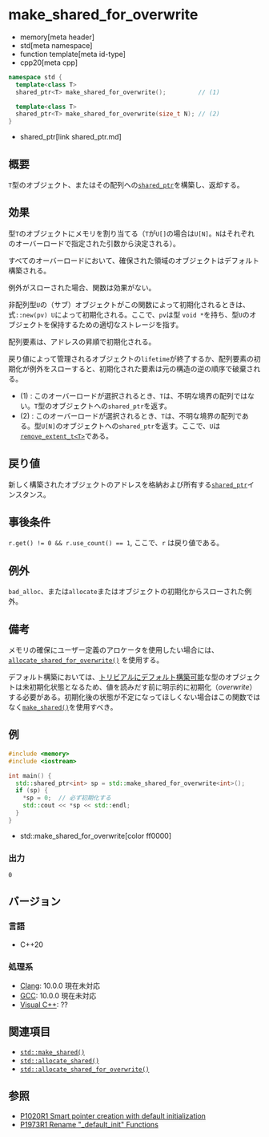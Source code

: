 # make_shared_for_overwrite
* memory[meta header]
* std[meta namespace]
* function template[meta id-type]
* cpp20[meta cpp]

```cpp
namespace std {
  template<class T>
  shared_ptr<T> make_shared_for_overwrite();         // (1)

  template<class T>
  shared_ptr<T> make_shared_for_overwrite(size_t N); // (2)
}
```
* shared_ptr[link shared_ptr.md]

## 概要
`T`型のオブジェクト、またはその配列への[`shared_ptr`](shared_ptr.md)を構築し、返却する。


## 効果
型`T`のオブジェクトにメモリを割り当てる（`T`が`U[]`の場合は`U[N]`。`N`はそれぞれのオーバーロードで指定された引数から決定される）。

すべてのオーバーロードにおいて、確保された領域のオブジェクトはデフォルト構築される。

例外がスローされた場合、関数は効果がない。

非配列型`U`の（サブ）オブジェクトがこの関数によって初期化されるときは、式`::new(pv) U`によって初期化される。ここで、`pv`は型 `void *`を持ち、型`U`のオブジェクトを保持するための適切なストレージを指す。

配列要素は、アドレスの昇順で初期化される。

戻り値によって管理されるオブジェクトの`lifetime`が終了するか、配列要素の初期化が例外をスローすると、初期化された要素は元の構造の逆の順序で破棄される。

- (1) : このオーバーロードが選択されるとき、`T`は、不明な境界の配列ではない。`T`型のオブジェクトへの`shared_ptr`を返す。
- (2) : このオーバーロードが選択されるとき、`T`は、不明な境界の配列である。型`U[N]`のオブジェクトへの`shared_ptr`を返す。ここで、`U`は[`remove_extent_t<T>`](/reference/type_traits/remove_extent.md)である。

## 戻り値
新しく構築されたオブジェクトのアドレスを格納および所有する[`shared_ptr`](shared_ptr.md)インスタンス。


## 事後条件
`r.get() != 0 && r.use_count() == 1`, ここで、`r` は戻り値である。


## 例外
`bad_alloc`、または`allocate`またはオブジェクトの初期化からスローされた例外。


## 備考
メモリの確保にユーザー定義のアロケータを使用したい場合には、 [`allocate_shared_for_overwrite()`](allocate_shared_for_overwrite.md) を使用する。

デフォルト構築においては、[トリビアルにデフォルト構築可能](/reference/type_traits/is_trivially_default_constructible.md)な型のオブジェクトは未初期化状態となるため、値を読みだす前に明示的に初期化（*overwrite*）する必要がある。初期化後の状態が不定になってほしくない場合はこの関数ではなく[`make_shared()`](make_shared.md)を使用すべき。

## 例
```cpp example
#include <memory>
#include <iostream>

int main() {
  std::shared_ptr<int> sp = std::make_shared_for_overwrite<int>();
  if (sp) {
    *sp = 0;  // 必ず初期化する
    std::cout << *sp << std::endl;
  }
}
```
* std::make_shared_for_overwrite[color ff0000]


### 出力
```
0
```


## バージョン
### 言語
- C++20

### 処理系
- [Clang](/implementation.md#clang): 10.0.0 現在未対応
- [GCC](/implementation.md#gcc): 10.0.0 現在未対応
- [Visual C++](/implementation.md#visual_cpp): ??



## 関連項目
- [`std::make_shared()`](make_shared.md)
- [`std::allocate_shared()`](allocate_shared.md)
- [`std::allocate_shared_for_overwrite()`](allocate_shared_for_overwrite.md)


## 参照
- [P1020R1 Smart pointer creation with default initialization](http://www.open-std.org/jtc1/sc22/wg21/docs/papers/2018/p1020r1.html)
- [P1973R1 Rename "_default_init" Functions](http://www.open-std.org/jtc1/sc22/wg21/docs/papers/2020/p1973r1.pdf)
